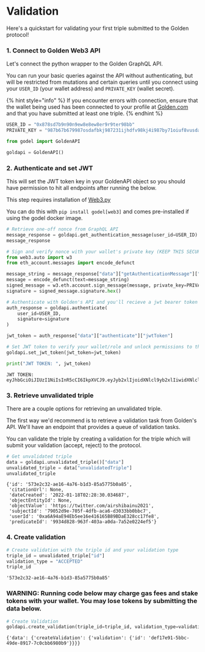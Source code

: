 # Validation

Here's a quickstart for validating your first triple submitted to the Golden protocol!

### 1. Connect to Golden Web3 API

Let's connect the python wrapper to the Golden GraphQL API.

You can run your basic queries against the API without authenticating, but will be restricted from mutations and certain queries until you connect using your `USER_ID` (your wallet address) and `PRIVATE_KEY` (wallet secret).

{% hint style="info" %}
If you encounter errors with connection, ensure that the wallet being used has been connected to your profile at [Golden.com](https://golden.com) and that you have submitted at least one triple.&#x20;
{% endhint %}

```python
USER_ID = "0x878sd7b9n90n9ew8e8ew8er9r9ter98bb"
PRIVATE_KEY = "987b67b679987osdafbkj987231ijhdfv98kj4i987by71oiuf8vusda98aiou98"
```

```python
from godel import GoldenAPI

goldapi = GoldenAPI()
```

### 2. Authenticate and set JWT

This will set the JWT token key in your GoldenAPI object so you should have permission to hit all endpoints after running the below.

This step requires installation of [Web3.py](https://github.com/ethereum/web3.py)

You can do this with `pip install godel[web3]` and comes pre-installed if using the godel docker image.

```python
# Retrieve one-off nonce from GraphQL API
message_response = goldapi.get_authentication_message(user_id=USER_ID)
message_response

# Sign and verify nonce with your wallet's private key (KEEP THIS SECURE)
from web3.auto import w3
from eth_account.messages import encode_defunct

message_string = message_response["data"]["getAuthenticationMessage"]["string"]
message = encode_defunct(text=message_string)
signed_message = w3.eth.account.sign_message(message, private_key=PRIVATE_KEY)
signature = signed_message.signature.hex()

# Authenticate with Golden's API and you'll recieve a jwt bearer token
auth_response = goldapi.authenticate(
    user_id=USER_ID,
    signature=signature
)

jwt_token = auth_response["data"]["authenticate"]["jwtToken"]

# Set JWT token to verify your wallet/role and unlock permissions to the rest of the API
goldapi.set_jwt_token(jwt_token=jwt_token)

print("JWT TOKEN: ", jwt_token)
```

```
JWT TOKEN:  eyJhbGciOiJIUzI1NiIsInR5cCI6IkpXVCJ9.eyJyb2xlIjoidXNlcl9yb2xlIiwidXNlcl9pZCI6IjB4ZDg2YjUzNEMwMjlBYWY4NDI3MmEzYzcyNUY5NDA4ZTAzREVGNGI4MCIsImV4cCI6MTY1Njc0NjkxNCwiaWF0IjoxNjU2NTc0MTE2LCJhdWQiOiJwb3N0Z3JhcGhpbGUiLCJpc3MiOiJwb3N0Z3JhcGhpbGUifQ.uJstgQjI3cPrKMPiE6PsrqQElLA0xhkdJn9qZf9_ar4
```

### 3. Retrieve unvalidated triple

There are a couple options for retrieving an unvalidated triple.

The first way we'd recommend is to retrieve a validation task from Golden's API. We'll have an endpoint that provides a queue of validation tasks.

You can validate the triple by creating a validation for the triple which will submit your validation (accept, reject) to the protocol.

```python
# Get unvalidated triple
data = goldapi.unvalidated_triple()["data"]
unvalidated_triple = data["unvalidatedTriple"]
unvalidated_triple
```

```
{'id': '573e2c32-ae16-4a76-b1d3-85a5775b0a85',
 'citationUrl': None,
 'dateCreated': '2022-01-18T02:28:30.034687',
 'objectEntityId': None,
 'objectValue': 'https://twitter.com/airshibainu2021',
 'subjectId': '79052d9e-705f-4dfb-aca6-d3033bb0bbc7',
 'userId': '0xa6A94aE94Eb5ee16e416165B89BDaE328cc17fe8',
 'predicateId': '9934d828-963f-403a-a0da-7a52e0224ef5'}
```

### 4. Create validation

```python
# Create validation with the triple id and your validation type
triple_id = unvalidated_triple["id"]
validation_type = "ACCEPTED"
triple_id
```

```
'573e2c32-ae16-4a76-b1d3-85a5775b0a85'
```

### WARNING: Running code below may charge gas fees and stake tokens with your wallet. You may lose tokens by submitting the data below.

```python
# Create Validation
goldapi.create_validation(triple_id=triple_id, validation_type=validation_type)
```

```
{'data': {'createValidation': {'validation': {'id': 'def17e91-5bbc-49de-8917-7c0cbb6980b9'}}}}
```

